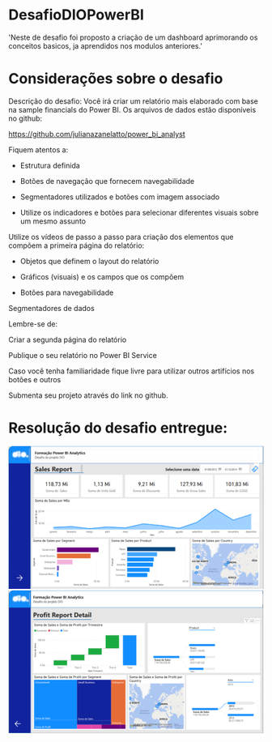 # DesafioDIOPowerBI

'Neste de desafio foi proposto a criação de um dashboard aprimorando os conceitos basicos, ja aprendidos nos modulos anteriores.'

# Considerações sobre o desafio

Descrição do desafio: Você irá criar um relatório mais elaborado com base na sample financials do Power BI. Os arquivos de dados estão disponíveis no github: 

https://github.com/julianazanelatto/power_bi_analyst 

Fiquem atentos a: 

* Estrutura definida 

* Botões de navegação que fornecem navegabilidade 

* Segmentadores utilizados e botões com imagem associado 

* Utilize os indicadores e botões para selecionar diferentes visuais sobre um mesmo assunto 

 

Utilize os vídeos de passo a passo para criação dos elementos que compõem a primeira página do relatório: 

* Objetos que definem o layout do relatório 

* Gráficos (visuais) e os campos que os compõem 

* Botões para navegabilidade 

Segmentadores de dados 

 

Lembre-se de: 

Criar a segunda página do relatório 

Publique o seu relatório no Power BI Service 

Caso você tenha familiaridade fique livre para utilizar outros artifícios nos botões e outros 

Submenta seu projeto através do link no github.

# Resolução do desafio entregue:

![alt text](image.png)
![alt text](image-1.png)


 
